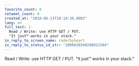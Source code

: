 ```yaml
---
favorite_count: 0
retweet_count: 0
created_at: "2018-06-13T10:10:36.000Z"
lang: en
full_text: |-
  Read / Write: use HTTP GET / PUT. 
  "It just™️ works in your stack."
in_reply_to_screen_name: coderbyheart
in_reply_to_status_id_str: "1006838340208021504"
---
```


Read / Write: use HTTP GET / PUT. "It just™️ works in your stack."
